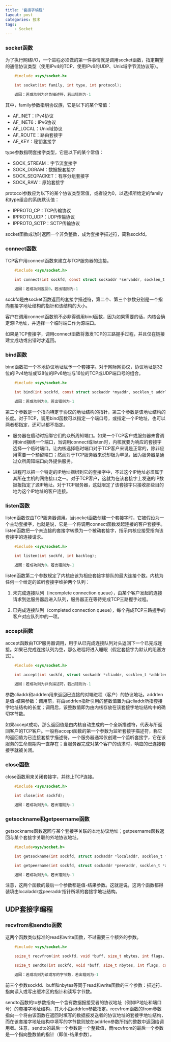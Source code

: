 ```yaml
---
title: '套接字编程'
layout: post
categories: 技术
tags:
    - Socket
---
```


### socket函数 ###

为了执行网络I/O，一个进程必须做的第一件事情就是调用socket函数，指定期望的通信协议类型（使用IPv4的TCP、使用IPv6的UDP、Unix域字节流协议等）。

```c
    #include <sys/socket.h>

    int socket(int family, int type, int protocol);

    返回：若成功则为非负描述符，若出错则为-1
```

其中，family参数指明协议族，它是以下的某个常值：

- AF_INET：IPv4协议
- AF_INET6：IPv6协议
- AF_LOCAL：Unix域协议
- AF_ROUTE：路由套接字
- AF_KEY：秘钥套接字

type参数指明套接字类型，它是以下的某个常值：

- SOCK_STREAM：字节流套接字
- SOCK_DGRAM：数据报套接字
- SOCK_SEQPACKET：有序分组套接字
- SOCK_RAW：原始套接字

protocol参数应为以下的某个协议类型常值，或者设为0，以选择所给定的family和type组合的系统默认值：

- IPPROTO_CP：TCP传输协议
- IPPROTO_UDP：UDP传输协议
- IPPROTO_SCTP：SCTP传输协议

socket函数成功时返回一个非负整数，成为套接字描述符，简称sockfd。

### connect函数 ###

TCP客户用connect函数来建立与TCP服务器的连接。

```c
    #include <sys/socket.h>

    int connect(int sockfd, const struct sockaddr *servaddr, socklen_t addrlen);

    返回：若成功则返回0，若出错则为-1
```

sockfd是由socket函数返回的套接字描述符，第二个、第三个参数分别是一个指向套接字地址结构的指针和该结构的大小。

客户在调用connect函数前不必非得调用bind函数，因为如果需要的话，内核会确定源IP地址，并选择一个临时端口作为源端口。

如果是TCP套接字，调用connect函数将激发TCP的三路握手过程，并且仅在链接建立成功或出错时才返回。

### bind函数 ###

bind函数把一个本地协议地址赋予一个套接字。对于网际网协议，协议地址是32位的IPv4地址或128位的IPv6地址与16位的TCP或UDP端口号的组合。

```c
    #include <sys/socket.h>

    int bind(int sockfd, const struct sockaddr *myaddr, socklen_t addrlen);

    返回：若成功则为0，若出错则为-1
```

第二个参数是一个指向特定于协议的地址结构的指针，第三个参数是该地址结构的长度。对于TCP，调用bind函数可以指定一个端口号，或指定一个IP地址，也可以两者都指定，还可以都不指定。

- 服务器在启动时捆绑它们的众所周知端口。如果一个TCP客户或服务器未曾调用bind捆绑一个端口，当调用connect或listen时，内核就要为响应的套接字选择一个临时端口。让内核选择临时端口对于TCP客户来说是正常的，除非应用需要一个预留端口；然而对于TCP服务器来说却极为罕见，因为服务器是通过众所周知端口向外提供服务。

- 进程可以把一个特定的IP地址捆绑到它的套接字中，不过这个IP地址必须属于其所在主机的网络接口之一。对于TCP客户，这就为在该套接字上发送的IP数据报指定了源IP地址。对于TCP服务器，这就限定了该套接字只接收那些目的地为这个IP地址的客户连接。

### listen函数 ###

listen函数仅由TCP服务器调用。当socket函数创建一个套接字时，它被假设为一个主动套接字，也就是说，它是一个将调用connect函数发起连接的客户套接字。listen函数把一个未连接的套接字转换为一个被动套接字，指示内核应接受指向该套接字的连接请求。

```c
    #include <sys/socket.h>

    int listen(int sockfd, int backlog);

    返回：若成功则为0，若出错则为-1
```

listen函数第二个参数规定了内核应该为相应套接字排队的最大连接个数。内核为任何一个给定的监听套接字维护两个队列：

1. 未完成连接队列（incomplete connection queue），由某个客户发起的连接请求到达服务器后进入队列，服务器正在等待完成TCP三路握手过程。

2. 已完成连接队列（completed connection queue），每个完成TCP三路握手的客户对应队列中的一项。

### accept函数 ###

accept函数由TCP服务器调用，用于从已完成连接队列对头返回下一个已完成连接。如果已完成连接队列为空，那么进程将进入睡眠（假定套接字为默认的阻塞方式）。

```c
    #include <sys/socket.h>

    int accept(int sockfd, struct sockaddr *cliaddr, socklen_t *addrlen);

    返回：若成功则为非负描述符，若出错则为-1
```

参数cliaddr和addrlen用来返回已连接的对端进程（客户）的协议地址。addrlen是值-结果参数：调用前，将由addrlen指针引用的整数值置为由cliaddr所指套接字地址结构的长度；调用后，该整数值即为由内核存放在该套接字地址结构中的确切字节数。

如果accept成功，那么返回值是由内核自动生成的一个全新描述符，代表与所返回客户的TCP客户。一般称accept函数的第一个参数为监听套接字描述符，称它的返回值为已连接套接字描述符。一个服务器通常仅创建一个监听套接字，它在该服务的生命周期内一直存在；当服务器完成对某个客户的请求时，响应的已连接套接字就被关闭。

### close函数 ###

close函数用来关闭套接字，并终止TCP连接。

```c
    #include <sys/socket.h>

    int close(int sockfd);

    返回：若成功则为0，若出错贼为-1
```

### getsockname和getpeername函数

getsockname函数返回与某个套接字关联的本地协议地址；getpeername函数返回与某个套接字关联的外地协议地址。

```c
    #include<sys/socket.h>

    int getsockname(int sockfd, struct sockaddr *localaddr, socklen_t *addrlen);

    int getpeername(int sockfd, struct sockaddr *peeraddr, socklen_t *addrlen);

    返回：若成功则为0，若出错则为-1
```

注意，这两个函数的最后一个参数都是值-结果参数。这就是说，这两个函数都得装填由localaddr或peeraddr指针所填的套接字地址结构。

## UDP套接字编程 ##

### recvfrom和sendto函数

这两个函数类似标准的read和write函数，不过需要三个额外的参数。

```c
    #include <sys/socket.h>

    ssize_t recvfrom(int sockfd, void *buff, size_t nbytes, int flags, struct sockaddr *from, socklen_t addrlen);

    ssize_t sendto(int sockfd, void *buff, size_t nbytes, int flags, const struct sockaddr *to, socklen_t *addrlen);

    返回：若成功则为读或写的字节数，若出错则为-1
```

前三个参数sockfd、buff和nbytes等同于read和write函数的三个参数：描述符、指向读入或写出缓冲区的指针和读写字节数。

sendto函数的to参数指向一个含有数据报接受者的协议地址（例如IP地址和端口号）的套接字地址结构，其大小由addrlen参数指定。recvfrom函数的from参数指向一个将由该函数在返回时填写的数据报发送者的协议地址的套接字地址结构，而在该套接字地址结构中填写的字节数则放在addrlen参数所指的整数中返回给调用者。注意，sendto的最后一个参数是一个整数值，而recvfrom的最后一个参数是一个指向整数值的指针（即值-结果参数）。